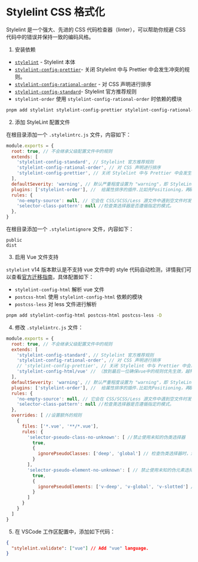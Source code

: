 # Stylelint CSS 格式化

Stylelint 是一个强大、先进的 CSS 代码检查器（linter），可以帮助你规避 CSS 代码中的错误并保持一致的编码风格。

1. 安装依赖

- [`stylelint`](https://stylelint.io/) - Stylelint 本体
- [`stylelint-config-prettier`](https://github.com/prettier/stylelint-config-prettier)- 关闭 Stylelint 中与 Prettier 中会发生冲突的规则。
- [`stylelint-config-rational-order`](https://github.com/constverum/stylelint-config-rational-order) - 对 CSS 声明进行排序
- [`stylelint-config-standard`](https://github.com/stylelint/stylelint-config-standard)- Stylelint 官方推荐规则
- `stylelint-order` 使用 `stylelint-config-rational-order` 时依赖的模块

```bash
pnpm add stylelint stylelint-config-prettier stylelint-config-rational-order stylelint-config-standard stylelint-order -D
```

2. 添加 StyleLint 配置文件

在根目录添加一个 `.stylelintrc.js` 文件，内容如下：

```javascript
module.exports = {
  root: true, // 不会继承父级配置文件中的规则
  extends: [
    'stylelint-config-standard', // Stylelint 官方推荐规则
    'stylelint-config-rational-order', // 对 CSS 声明进行排序
    'stylelint-config-prettier', // 关闭 Stylelint 中与 Prettier 中会发生冲突的规则。
  ],
  defaultSeverity: 'warning', // 默认严重程度设置为 "warning"，即 StyleLint 会默认将违规问题报告为警告。你也可以将其设置为 "error"，将违规问题视为错误。
  plugins: ['stylelint-order'], //  给属性排序的插件.比如先Positioning，再Box model，再字体属性，再Background and borders等
  rules: {
    'no-empty-source': null, // 它会在 CSS/SCSS/Less 源文件中遇到空文件时发出警告。
    'selector-class-pattern': null //检查类选择器是否遵循指定的模式。
  },
}
```

在根目录添加一个 `.stylelintignore` 文件，内容如下：

```plain
public
dist
```

3. 启用 Vue 文件支持

`stylelint` v14 版本默认是不支持 vue 文件中的 style 代码自动检测，详情我们可以查看[官方迁移指南](https://github.com/stylelint/stylelint/blob/main/docs/migration-guide/to-14.md)，具体配置如下：

- `stylelint-config-html` 解析 vue 文件
- `postcss-html` 使用 `stylelint-config-html` 依赖的模块
- `postcss-less` 对 less 文件进行解析

```bash
pnpm add stylelint-config-html postcss-html postcss-less -D
```

4. 修改 `.stylelintrc.js` 文件：

```javascript
module.exports = {
  root: true, // 不会继承父级配置文件中的规则
  extends: [
    'stylelint-config-standard', // Stylelint 官方推荐规则
    'stylelint-config-rational-order', // 对 CSS 声明进行排序
    // 'stylelint-config-prettier', // 关闭 Stylelint 中与 Prettier 中会发生冲突的规则。 从 Stylelint v15 开始，所有与样式相关的规则已被弃用。如果您使用的是 v15 或更高版本并且不使用这些已弃用的规则，则不再需要此插件。
    'stylelint-config-html/vue' // （放到最后一位确保vue中的规则优先生效，越特定越靠后）包含了适用于 Vue.js 项目的一些规则。这些规则旨在检查样式部分，包括 LESS 文件中的样式。如果希望希望在 stylelint 中加入 LESS 特定的规则，你可以考虑搭配使用 stylelint-config-standard-less 或者配置 LESS 相关的规则
  ],
  defaultSeverity: 'warning', // 默认严重程度设置为 "warning"，即 StyleLint 会默认将违规问题报告为警告。你也可以将其设置为 "error"，将违规问题视为错误。
  plugins: ['stylelint-order'], //  给属性排序的插件.比如先Positioning，再Box model，再字体属性，再Background and borders等
  rules: {
    'no-empty-source': null, // 它会在 CSS/SCSS/Less 源文件中遇到空文件时发出警告。
    'selector-class-pattern': null //检查类选择器是否遵循指定的模式。
  },
  overrides: [ //设置额外的规则
    {
      files: ['*.vue', '**/*.vue'],
      rules: {
        'selector-pseudo-class-no-unknown': [ //禁止使用未知的伪类选择器
          true,
          {
            ignorePseudoClasses: ['deep', 'global'] // 检查伪类选择器时，忽略 'deep' 和 'global' 这两个伪类。
          }
        ],
        'selector-pseudo-element-no-unknown': [ // 禁止使用未知的伪元素选择器
          true,
          {
            ignorePseudoElements: ['v-deep', 'v-global', 'v-slotted'] // 忽略 'v-deep'、'v-global' 和 'v-slotted' 这几个伪元素。
          }
        ]
      }
    }
  ]
}
```

5. 在 VSCode 工作区配置中，添加如下代码：

```json
{
  "stylelint.validate": ["vue"] // Add "vue" language.
}
```
